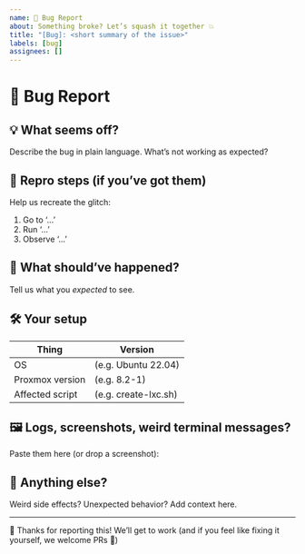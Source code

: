 ```yaml
---
name: 🐞 Bug Report
about: Something broke? Let’s squash it together 💥
title: "[Bug]: <short summary of the issue>"
labels: [bug]
assignees: []
---
```


# 🐛 Bug Report

## 💡 What seems off?

Describe the bug in plain language. What’s not working as expected?

## 🧪 Repro steps (if you’ve got them)

Help us recreate the glitch:

1. Go to ‘…’
2. Run ‘…’
3. Observe ‘...’

## 🧠 What should’ve happened?

Tell us what you *expected* to see.

## 🛠️ Your setup

| Thing             | Version |
|------------------|---------|
| OS               | (e.g. Ubuntu 22.04) |
| Proxmox version  | (e.g. 8.2-1) |
| Affected script  | (e.g. create-lxc.sh) |

## 🖼️ Logs, screenshots, weird terminal messages?

Paste them here (or drop a screenshot):

## 💬 Anything else?

Weird side effects? Unexpected behavior? Add context here.

---

🙏 Thanks for reporting this! We’ll get to work (and if you feel like fixing it yourself, we welcome PRs 💪)
